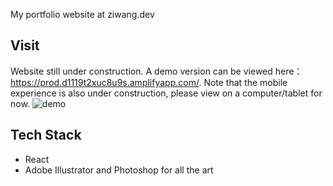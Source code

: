 My portfolio website at ziwang.dev

## Visit
Website still under construction.
A demo version can be viewed here：https://prod.d1119t2xuc8u9s.amplifyapp.com/. Note that the mobile experience is also under construction, please view on a computer/tablet for now.
![demo](https://i.ibb.co/0QDtTZq/ziwangdev.jpg)

## Tech Stack
- React
- Adobe Illustrator and Photoshop for all the art
